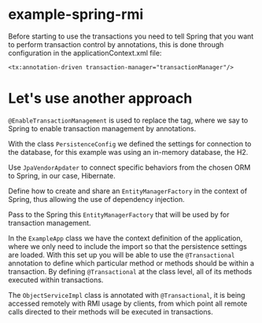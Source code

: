 # example-spring-rmi
Before starting to use the transactions you need to tell Spring that you want to perform transaction control by annotations, this is done through configuration in the applicationContext.xml file:

``<tx:annotation-driven transaction-manager="transactionManager"/>``

# Let's use another approach

``@EnableTransactionManagement`` is used to replace the tag, where we say to Spring to enable transaction management by annotations.

With the class ``PersistenceConfig`` we defined the settings for connection to the database, for this example was using an in-memory database, the H2.

Use ``JpaVendorApdater`` to connect specific behaviors from the chosen ORM to Spring, in our case, Hibernate.

Define how to create and share an ``EntityManagerFactory`` in the context of Spring, thus allowing the use of dependency injection.

Pass to the Spring this ``EntityManagerFactory`` that will be used by for transaction management.

In the ``ExampleApp`` class we have the context definition of the application, where we only need to include the import so that the persistence settings are loaded. With this set up you will be able to use the ``@Transactional`` annotation to define which particular method or methods should be within a transaction. By defining ``@Transactional`` at the class level, all of its methods executed within transactions.

The ``ObjectServiceImpl`` class is annotated with ``@Transactional``, it is being accessed remotely with RMI usage by clients, from which point all remote calls directed to their methods will be executed in transactions.


